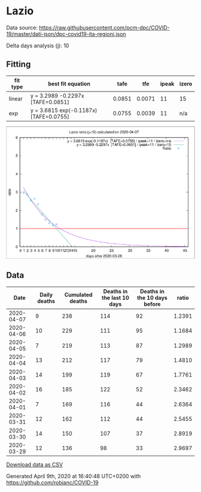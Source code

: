 # Lazio

Data source: https://raw.githubusercontent.com/pcm-dpc/COVID-19/master/dati-json/dpc-covid19-ita-regioni.json

Delta days analysis (j): 10

## Fitting 
|fit type|best fit equation|tafe|tfe|ipeak|izero|
|-------|-----|--------|------|---|---|
|linear|y = 3.2989 -0.2297x  [TAFE=0.0851]|0.0851|0.0071|11|15|
|exp|y = 3.6815 exp(-0.1187x)  [TAFE=0.0755]|0.0755|0.0039|11|n/a|

![Plot](COVID-19_lazio_j10_2020-04-07.png)

## Data
|Date|Daily deaths|Cumulated deaths|Deaths in the last 10 days|Deaths in the 10 days before|ratio|
|----|----------|-----------|-------|--------------------|-----|
|2020-04-07|9|238|114|92|1.2391|
|2020-04-06|10|229|111|95|1.1684|
|2020-04-05|7|219|113|87|1.2989|
|2020-04-04|13|212|117|79|1.4810|
|2020-04-03|14|199|119|67|1.7761|
|2020-04-02|16|185|122|52|2.3462|
|2020-04-01|7|169|116|44|2.6364|
|2020-03-31|12|162|112|44|2.5455|
|2020-03-30|14|150|107|37|2.8919|
|2020-03-29|12|136|98|33|2.9697|

[Download data as CSV](COVID-19_lazio_j10_2020-04-07.csv)

Generated April 9th, 2020 at 16:40:48 UTC+0200 with https://github.com/robianc/COVID-19
